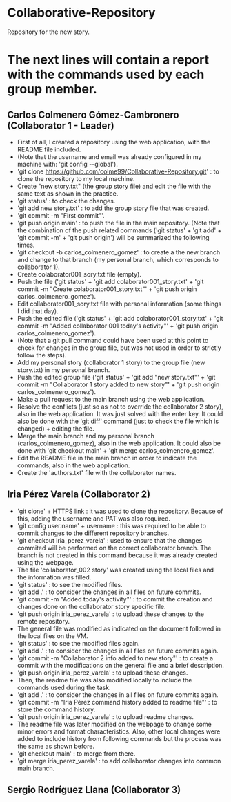 # Collaborative-Repository
Repository for the new story.

# The next lines will contain a report with the commands used by each group member.

## Carlos Colmenero Gómez-Cambronero (Collaborator 1 - Leader)
* First of all, I created a repository using the web application, with the README file included.
* (Note that the username and email was already configured in my machine with: 'git config --global').
* 'git clone https://github.com/colme99/Collaborative-Repository.git' : to clone the repository to my local machine.
* Create "new story.txt" (the group story file) and edit the file with the same text as shown in the practice.
* 'git status' : to check the changes.
* 'git add new story.txt' : to add the group story file that was created.
* 'git commit -m "First commit"'.
* 'git push origin main' : to push the file in the main repository.
(Note that the combination of the push related commands ('git status' + 'git add' + 'git commit -m' + 'git push origin') will be summarized the following times.
* 'git checkout -b carlos_colmenero_gomez' : to create a the new branch and change to that branch (my personal branch, which corresponds to collaborator 1).
* Create colaborator001_sory.txt file (empty).
* Push the file ('git status' + 'git add colaborator001_story.txt' + 'git commit -m "Create colaborator001_story.txt"' + 'git push origin carlos_colmenero_gomez').
* Edit collaborator001_sory.txt file with personal information (some things I did that day).
* Push the edited file ('git status' + 'git add colaborator001_story.txt' + 'git commit -m "Added collaborator 001 today's activity"' + 'git push origin carlos_colmenero_gomez').
* (Note that a git pull command could have been used at this point to check for changes in the group file, but was not used in order to strictly follow the steps).
* Add my personal story (collaborator 1 story) to the group file (new story.txt) in my personal branch.
* Push the edited group file ('git status' + 'git add "new story.txt"' + 'git commit -m "Collaborator 1 story added to new story"' + 'git push origin carlos_colmenero_gomez').
* Make a pull request to the main branch using the web application.
* Resolve the conflicts (just so as not to override the collaborator 2 story), also in the web application. It was just solved with the enter key. It could also be done with the 'git diff' command (just to check the file which is changed) + editing the file.
* Merge the main branch and my personal branch (carlos_colmenero_gomez), also in the web application. It could also be done with 'git checkout main' + 'git merge carlos_colmenero_gomez'.
* Edit the README file in the main branch in order to indicate the commands, also in the web application.
* Create the 'authors.txt' file with the collaborator names.

## Iria Pérez Varela (Collaborator 2)
* 'git clone' + HTTPS link : it was used to clone the repository. Because of this, adding the username and PAT was also required.
* 'git config user.name' + username : this was required to be able to commit changes to the different repository branches.
* 'git checkout iria_perez_varela' : used to ensure that the changes commited will be performed on the correct collaborator branch. The branch is not created in this command because it was already created using the webpage.
* The file 'collaborator_002 story' was created using the local files and the information was filled.
* 'git status' : to see the modified files.
* 'git add .' : to consider the changes in all files on future commits.
* 'git commit -m "Added today's activity"' : to commit the creation and changes done on the collaborator story specific file.
* 'git push origin iria_perez_varela' : to upload these changes to the remote repository.
* The general file was modified as indicated on the document followed in the local files on the VM.
* 'git status' : to see the modified files again.
* 'git add .' : to consider the changes in all files on future commits again.
* 'git commit -m "Collaborator 2 info added to new story"' : to create a commit with the modifications on the general file and a brief description.
* 'git push origin iria_perez_varela' : to upload these changes.
* Then, the readme file was also modified locally to include the commands used during the task.
* 'git add .' : to consider the changes in all files on future commits again.
* 'git commit -m "Iria Pérez command history added to readme file"' : to store the command history.
* 'git push origin iria_perez_varela' : to upload readme changes.
* The readme file was later modified on the webpage to change some minor errors and format characteristics. Also, other local changes were added to include history from following commands but the process was the same as shown before.
* 'git checkout main' : to merge from there.
* 'git merge iria_perez_varela' : to add collaborator changes into common main branch.

## Sergio Rodríguez Llana (Collaborator 3)
